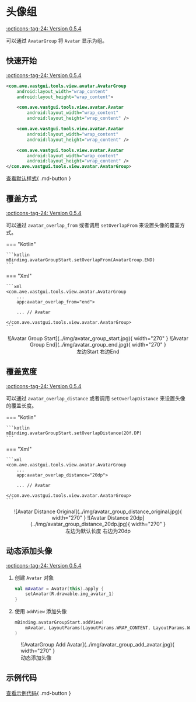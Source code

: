 # 头像组

[:octicons-tag-24: Version 0.5.4](https://ave.entropy2020.cn/version/VastTools/#054)

可以通过 `AvatarGroup` 将 `Avatar` 显示为组。

## 快速开始

[:octicons-tag-24: Version 0.5.4](https://ave.entropy2020.cn/version/VastTools/#054)

```xml
<com.ave.vastgui.tools.view.avatar.AvatarGroup
    android:layout_width="wrap_content"
    android:layout_height="wrap_content">

    <com.ave.vastgui.tools.view.avatar.Avatar
        android:layout_width="wrap_content"
        android:layout_height="wrap_content" />

    <com.ave.vastgui.tools.view.avatar.Avatar
        android:layout_width="wrap_content"
        android:layout_height="wrap_content" />

    <com.ave.vastgui.tools.view.avatar.Avatar
        android:layout_width="wrap_content"
        android:layout_height="wrap_content" />
</com.ave.vastgui.tools.view.avatar.AvatarGroup>
```

[查看默认样式](https://github.com/SakurajimaMaii/Android-Vast-Extension/blob/develop/libraries/VastTools/src/main/res/values/styles.xml){ .md-button }

## 覆盖方式

[:octicons-tag-24: Version 0.5.4](https://ave.entropy2020.cn/version/VastTools/#054)

可以通过 `avatar_overlap_from` 或者调用 `setOverlapFrom` 来设置头像的覆盖方式。

=== "Kotlin"

    ```kotlin
    mBinding.avatarGroupStart.setOverlapFrom(AvatarGroup.END)
    ```

=== "Xml"

    ```xml
    <com.ave.vastgui.tools.view.avatar.AvatarGroup
        ...
        app:avatar_overlap_from="end">

        ... // Avatar

    </com.ave.vastgui.tools.view.avatar.AvatarGroup>
    ```

<center>
![Avatar Group Start](../img/avatar_group_start.jpg){ width="270" }
![Avatar Group End](../img/avatar_group_end.jpg){ width="270" }
<figcaption>左边Start 右边End</figcaption>
</center>

## 覆盖宽度

[:octicons-tag-24: Version 0.5.4](https://ave.entropy2020.cn/version/VastTools/#054)

可以通过 `avatar_overlap_distance` 或者调用 `setOverlapDistance` 来设置头像的覆盖长度。

=== "Kotlin"

    ```kotlin
    mBinding.avatarGroupStart.setOverlapDistance(20f.DP)
    ```

=== "Xml"

    ```xml
    <com.ave.vastgui.tools.view.avatar.AvatarGroup
        ...
        app:avatar_overlap_distance="20dp">

        ... // Avatar

    </com.ave.vastgui.tools.view.avatar.AvatarGroup>
    ```

<center>
![Avatar Distance Original](../img/avatar_group_distance_original.jpg){ width="270" }
![Avatar Distance 20dp](../img/avatar_group_distance_20dp.jpg){ width="270" }
<figcaption>左边为默认长度 右边为20dp</figcaption>
</center>

## 动态添加头像

[:octicons-tag-24: Version 0.5.4](https://ave.entropy2020.cn/version/VastTools/#054)

1. 创建 `Avatar` 对象

    ```kotlin
    val mAvatar = Avatar(this).apply {
        setAvatar(R.drawable.img_avatar_1)
    }
    ```

2. 使用 `addView` 添加头像

    ```kotlin
    mBinding.avatarGroupStart.addView(
        mAvatar, LayoutParams(LayoutParams.WRAP_CONTENT, LayoutParams.WRAP_CONTENT)
    )
    ```

<figure markdown>
  ![AvatarGroup Add Avatar](../img/avatar_group_add_avatar.jpg){ width="270" }
  <figcaption>动态添加头像</figcaption>
</figure>

## 示例代码

[查看示例代码](https://github.com/SakurajimaMaii/Android-Vast-Extension/blob/develop/app/src/main/kotlin/com/ave/vastgui/app/activity/view/AvatarActivity.kt){ .md-button }
